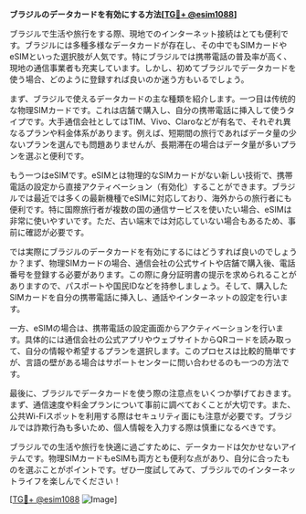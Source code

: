 **ブラジルのデータカードを有効にする方法[[TG💪+ @esim1088](https://t.me/s/esim1088)]**

ブラジルで生活や旅行をする際、現地でのインターネット接続はとても便利です。ブラジルには多種多様なデータカードが存在し、その中でもSIMカードやeSIMといった選択肢が人気です。特にブラジルでは携帯電話の普及率が高く、現地の通信事業者も充実しています。しかし、初めてブラジルでデータカードを使う場合、どのように登録すれば良いのか迷う方もいるでしょう。

まず、ブラジルで使えるデータカードの主な種類を紹介します。一つ目は传统的な物理SIMカードです。これは店舗で購入し、自分の携帯電話に挿入して使うタイプです。大手通信会社としてはTIM、Vivo、Claroなどが有名で、それぞれ異なるプランや料金体系があります。例えば、短期間の旅行であればデータ量の少ないプランを選んでも問題ありませんが、長期滞在の場合はデータ量が多いプランを選ぶと便利です。

もう一つはeSIMです。eSIMとは物理的なSIMカードがない新しい技術で、携帯電話の設定から直接アクティベーション（有効化）することができます。ブラジルでは最近では多くの最新機種でeSIMに対応しており、海外からの旅行者にも便利です。特に国際旅行者が複数の国の通信サービスを使いたい場合、eSIMは非常に使いやすいです。ただ、古い端末では対応していない場合もあるため、事前に確認が必要です。

では実際にブラジルのデータカードを有効にするにはどうすれば良いのでしょうか？まず、物理SIMカードの場合、通信会社の公式サイトや店舗で購入後、電話番号を登録する必要があります。この際に身分証明書の提示を求められることがありますので、パスポートや国民IDなどを持参しましょう。そして、購入したSIMカードを自分の携帯電話に挿入し、通話やインターネットの設定を行います。

一方、eSIMの場合は、携帯電話の設定画面からアクティベーションを行います。具体的には通信会社の公式アプリやウェブサイトからQRコードを読み取って、自分の情報や希望するプランを選択します。このプロセスは比較的簡単ですが、言語の壁がある場合はサポートセンターに問い合わせるのも一つの方法です。

最後に、ブラジルでデータカードを使う際の注意点をいくつか挙げておきます。まず、通信速度や料金プランについて事前に調べておくことが大切です。また、公共Wi-Fiスポットを利用する際はセキュリティ面にも注意が必要です。ブラジルでは詐欺行為も多いため、個人情報を入力する際は慎重になるべきです。

ブラジルでの生活や旅行を快適に過ごすために、データカードは欠かせないアイテムです。物理SIMカードもeSIMも両方とも便利な点があり、自分に合ったものを選ぶことがポイントです。ぜひ一度試してみて、ブラジルでのインターネットライフを楽しんでください！

[[TG💪+ @esim1088](https://t.me/s/esim1088) ![Image](https://i.postimg.cc/Y0z9fWf4/image.png)]